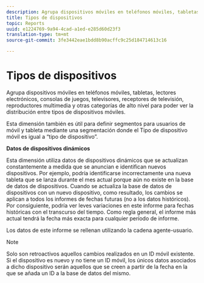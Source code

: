 ```yaml
---
description: Agrupa dispositivos móviles en teléfonos móviles, tabletas, lectores electrónicos, consolas de juegos, televisores, receptores de televisión, reproductores multimedia y otras categorías de alto nivel para poder ver la distribución entre tipos de dispositivos móviles.
title: Tipos de dispositivos
topic: Reports
uuid: e1224769-9a94-4cad-a1ed-e285d60d23f3
translation-type: tm+mt
source-git-commit: 3fe3442eae1bdd8b90acffc9c25d184714613c16

---
```



# Tipos de dispositivos

Agrupa dispositivos móviles en teléfonos móviles, tabletas, lectores electrónicos, consolas de juegos, televisores, receptores de televisión, reproductores multimedia y otras categorías de alto nivel para poder ver la distribución entre tipos de dispositivos móviles.

Esta dimensión también es útil para definir segmentos para usuarios de móvil y tableta mediante una segmentación donde el Tipo de dispositivo móvil es igual a “tipo de dispositivo”.

**Datos de dispositivos dinámicos**

Esta dimensión utiliza datos de dispositivos dinámicos que se actualizan constantemente a medida que se anuncian e identifican nuevos dispositivos. Por ejemplo, podría identificarse incorrectamente una nueva tableta que se lanza durante el mes actual porque aún no existe en la base de datos de dispositivos. Cuando se actualiza la base de datos de dispositivos con un nuevo dispositivo, como resultado, los cambios se aplican a todos los informes de fechas futuras (no a los datos históricos). Por consiguiente, podría ver leves variaciones en este informe para fechas históricas con el transcurso del tiempo. Como regla general, el informe más actual tendrá la fecha más exacta para cualquier período de informe.

Los datos de este informe se rellenan utilizando la cadena agente-usuario.

>[!NOTE]
>Solo son retroactivos aquellos cambios realizados en un ID móvil existente. Si el dispositivo es nuevo y no tiene un ID móvil, los únicos datos asociados a dicho dispositivo serán aquellos que se creen a partir de la fecha en la que se añada un ID a la base de datos del mismo.
